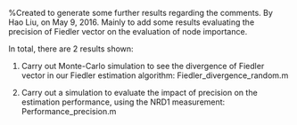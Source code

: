 %Created to generate some further results regarding the comments.
By Hao Liu, on May 9, 2016.
Mainly to add some results evaluating the precision of Fiedler vector on the evaluation of node importance.

In total, there are 2 results shown:
1. Carry out Monte-Carlo simulation to see the divergence of Fiedler vector in our Fiedler estimation algorithm:
Fiedler_divergence_random.m

2. Carry out a simulation to evaluate the impact of precision on the estimation performance, using the NRD1 measurement:
Performance_precision.m
